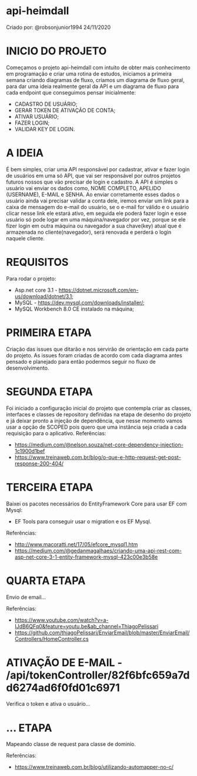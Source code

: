 # api-heimdall

Criado por: @robsonjunior1994
24/11/2020

# INICIO DO PROJETO
Começamos o projeto api-heimdall com intuito de obter mais conhecimento em programação e criar uma rotina de estudos, iniciamos a primeira semana criando diagramas de fluxo, criamos um diagrama de fluxo geral, para dar uma ideia realmente geral da API e um diagrama de fluxo para cada endpoint que conseguimos pensar inicialmente:

- CADASTRO DE USUÁRIO;
- GERAR TOKEN DE ATIVAÇÃO DE CONTA;
- ATIVAR USUÁRIO;
- FAZER LOGIN;
- VALIDAR KEY DE LOGIN.

# A IDEIA 
É bem simples, criar uma API responsável por cadastrar, ativar e fazer login de usuários em uma só API, que vai ser responsável por outros projetos futuros nossos que vão precisar de login e cadastro. A API é simples o usuário vai enviar os dados como, NOME COMPLETO, APELIDO (USERNAME), E-MAIL e SENHA. 
Ao enviar corretamente esses dados o usuário ainda vai precisar validar a conta dele, iremos enviar um link para a caixa de mensagem do e-mail do usuário, se o e-mail for válido e o usuário clicar nesse link ele estará ativo, em seguida ele poderá fazer login e esse usuário só pode logar em uma máquina/navegador por vez, porque se ele fizer login em outra máquina ou navegador a sua chave(key) atual que é armazenada no cliente(navegador), será renovada e perderá o login naquele cliente.

# REQUISITOS 
Para rodar o projeto:
- Asp.net core 3.1 - https://dotnet.microsoft.com/en-us/download/dotnet/3.1;
- MySQL - https://dev.mysql.com/downloads/installer/;
- MySQL Workbench 8.0 CE instalado na máquina;

# PRIMEIRA ETAPA
Criação das issues que ditarão e nos servirão de orientação em cada parte do projeto. As issues foram criadas de acordo com cada diagrama antes pensado e planejado para então podermos seguir no fluxo de desenvolvimento. 

# SEGUNDA ETAPA
Foi iniciado a configuração inicial do projeto que contempla criar as classes, interfaces e classes de repository definidas na etapa de desenho do projeto e já deixar pronto a injeção de dependência, que nesse momento vamos usar a opção de SCOPED pois quero que uma instância seja criada a cada requisição para o aplicativo.
Referências:
- https://medium.com/@nelson.souza/net-core-dependency-injection-1c1900d1bef
- https://www.treinaweb.com.br/blog/o-que-e-http-request-get-post-response-200-404/

# TERCEIRA ETAPA
Baixei os pacotes necessários do EntityFramework Core para usar EF com Mysql: 
  - EF Tools para conseguir usar o migration e os EF Mysql.
  
  Referências:
  - http://www.macoratti.net/17/05/efcore_mysql1.htm
  - https://medium.com/@gedanmagalhaes/criando-uma-api-rest-com-asp-net-core-3-1-entity-framework-mysql-423c00e3b58e
  
# QUARTA ETAPA
  Envio de email...
  
  Referências:
  - https://www.youtube.com/watch?v=a-IJdB6QFq0&feature=youtu.be&ab_channel=ThiagoPelissari
  - https://github.com/thiagoPelissari/EnviarEmail/blob/master/EnviarEmail/Controllers/HomeController.cs
  
  
# ATIVAÇÃO DE E-MAIL - /api/tokenController/82f6bfc659a7dd6274ad6f0fd01c6971
  Verifica o token e ativa o usuário...


# ... ETAPA
  Mapeando classe de request para classe de dominio.
  
  Referências:
  - https://www.treinaweb.com.br/blog/utilizando-automapper-no-c/
  
